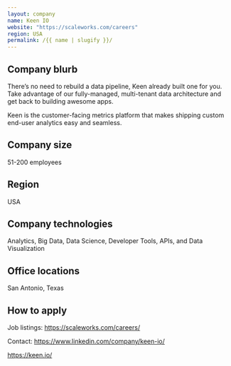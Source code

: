 ```yaml
---
layout: company
name: Keen IO
website: "https://scaleworks.com/careers"
region: USA
permalink: /{{ name | slugify }}/
---
```


## Company blurb
There’s no need to rebuild a data pipeline, Keen already built one for you. Take advantage of our fully-managed, multi-tenant data architecture and get back to building awesome apps.

Keen is the customer-facing metrics platform that makes shipping custom end-user analytics easy and seamless.

## Company size
51-200 employees

## Region
USA

## Company technologies
Analytics, Big Data, Data Science, Developer Tools, APIs, and Data Visualization

## Office locations
San Antonio, Texas

## How to apply
Job listings:
https://scaleworks.com/careers/

Contact:
https://www.linkedin.com/company/keen-io/


https://keen.io/